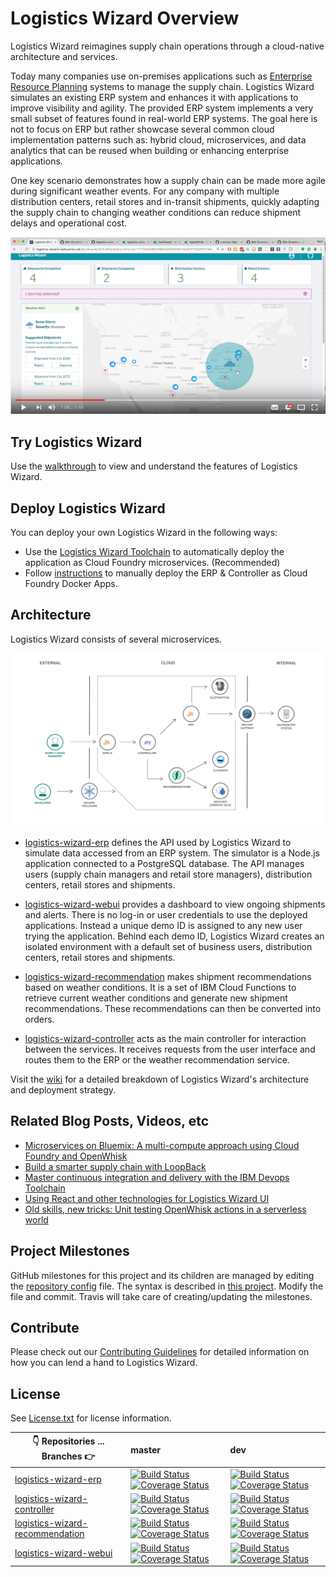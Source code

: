 # Logistics Wizard Overview

Logistics Wizard reimagines supply chain operations through a cloud-native architecture and services.

Today many companies use on-premises applications such as [Enterprise Resource Planning](https://en.wikipedia.org/wiki/Enterprise_resource_planning) systems to manage the supply chain. Logistics Wizard simulates an existing ERP system and enhances it with applications to improve visibility and agility. The provided ERP system implements a very small subset of features found in real-world ERP systems. The goal here is not to focus on ERP but rather showcase several common cloud implementation patterns such as: hybrid cloud, microservices, and data analytics that can be reused when building or enhancing enterprise applications.

One key scenario demonstrates how a supply chain can be made more agile during significant weather events. For any company with multiple distribution centers, retail stores and in-transit shipments, quickly adapting the supply chain to changing weather conditions can reduce shipment delays and operational cost.

[![Logistics Wizard on IBM Cloud](docs/youtube_play.png)](http://www.youtube.com/watch?v=wCxXs83-eRc "Logistics Wizard on IBM Cloud")

## Try Logistics Wizard

Use the [walkthrough](WALKTHROUGH.md) to view and understand the features of Logistics Wizard.

## Deploy Logistics Wizard

You can deploy your own Logistics Wizard in the following ways:
  * Use the [Logistics Wizard Toolchain][toolchain_github_url] to automatically deploy the application as Cloud Foundry microservices. (Recommended)
  * Follow [instructions](Deploy_Microservices_Cloud_Foundry_Docker.md) to manually deploy the ERP & Controller as Cloud Foundry Docker Apps.

## Architecture

Logistics Wizard consists of several microservices.

![Architecture Diagram](architecture.png)

* [logistics-wizard-erp][erp_github_url] defines the API used by Logistics Wizard to simulate data accessed from an ERP system. The simulator is a Node.js application connected to a PostgreSQL database. The API manages users (supply chain managers and retail store managers), distribution centers, retail stores and shipments.

* [logistics-wizard-webui][webui_github_url] provides a dashboard to view ongoing shipments and alerts. There is no log-in or user credentials to use the deployed applications. Instead a unique demo ID is assigned to any new user trying the application. Behind each demo ID, Logistics Wizard creates an isolated environment with a default set of business users, distribution centers, retail stores and shipments.

* [logistics-wizard-recommendation][recommendation_github_url] makes shipment recommendations based on weather conditions. It is a set of IBM Cloud Functions to retrieve current weather conditions and generate new shipment recommendations. These recommendations can then be converted into orders.

* [logistics-wizard-controller][controller_github_url] acts as the main controller for interaction between the services. It receives requests from the user interface and routes them to the ERP or the weather recommendation service.

Visit the [wiki](https://github.com/IBM-Cloud/logistics-wizard/wiki) for a detailed breakdown of Logistics Wizard's architecture and deployment strategy.

## Related Blog Posts, Videos, etc

- [Microservices on Bluemix: A multi-compute approach using Cloud Foundry and OpenWhisk](https://www.ibm.com/blogs/bluemix/2017/02/microservices-multi-compute-approach-using-cloud-foundry-openwhisk/)
- [Build a smarter supply chain with LoopBack](https://developer.ibm.com/bluemix/2016/07/11/building-smarter-supply-chain-developer-journey-loopback/)
- [Master continuous integration and delivery with the IBM Devops Toolchain](https://developer.ibm.com/bluemix/2016/08/09/master-continuous-integration-delivery-ibm-devops-toolchain/)
- [Using React and other technologies for Logistics Wizard UI](https://www.ibm.com/blogs/bluemix/2016/01/using-react/)
- [Old skills, new tricks: Unit testing OpenWhisk actions in a serverless world](https://www.ibm.com/blogs/bluemix/2016/12/unit-testing-openwhisk-actions-serverless-world/)

## Project Milestones

GitHub milestones for this project and its children are managed by editing the [repository config](repository-config.json) file. The syntax is described in [this project](https://github.com/Jimdo/github-sync-labels-milestones). Modify the file and commit. Travis will take care of creating/updating the milestones.

## Contribute
Please check out our [Contributing Guidelines](.github/CONTRIBUTING.md) for detailed information on how you can lend a hand to Logistics Wizard.

## License

See [License.txt](License.txt) for license information.

| :point_down: Repositories ... Branches :point_right: | master | dev |
| --- | :--- | :--- |
| [logistics-wizard-erp][erp_github_url] | [![Build Status](https://travis-ci.org/IBM-Cloud/logistics-wizard-erp.svg?branch=master)](https://travis-ci.org/IBM-Cloud/logistics-wizard-erp) [![Coverage Status](https://coveralls.io/repos/github/IBM-Cloud/logistics-wizard-erp/badge.svg?branch=master)](https://coveralls.io/github/IBM-Cloud/logistics-wizard-erp?branch=master) | [![Build Status](https://travis-ci.org/IBM-Cloud/logistics-wizard-erp.svg?branch=dev)](https://travis-ci.org/IBM-Cloud/logistics-wizard-erp) [![Coverage Status](https://coveralls.io/repos/github/IBM-Cloud/logistics-wizard-erp/badge.svg?branch=dev)](https://coveralls.io/github/IBM-Cloud/logistics-wizard-erp?branch=dev)|
| [logistics-wizard-controller][controller_github_url] | [![Build Status](https://travis-ci.org/IBM-Cloud/logistics-wizard-controller.svg?branch=master)](https://travis-ci.org/IBM-Cloud/logistics-wizard-controller) [![Coverage Status](https://coveralls.io/repos/github/IBM-Cloud/logistics-wizard-controller/badge.svg?branch=master)](https://coveralls.io/github/IBM-Cloud/logistics-wizard-controller?branch=master) | [![Build Status](https://travis-ci.org/IBM-Cloud/logistics-wizard-controller.svg?branch=dev)](https://travis-ci.org/IBM-Cloud/logistics-wizard-controller) [![Coverage Status](https://coveralls.io/repos/github/IBM-Cloud/logistics-wizard-controller/badge.svg?branch=dev)](https://coveralls.io/github/IBM-Cloud/logistics-wizard-controller?branch=dev) |
| [logistics-wizard-recommendation][recommendation_github_url] | [![Build Status](https://travis-ci.org/IBM-Cloud/logistics-wizard-recommendation.svg?branch=master)](https://travis-ci.org/IBM-Cloud/logistics-wizard-recommendation) [![Coverage Status](https://coveralls.io/repos/github/IBM-Cloud/logistics-wizard-recommendation/badge.svg?branch=master)](https://coveralls.io/github/IBM-Cloud/logistics-wizard-recommendation?branch=master) | [![Build Status](https://travis-ci.org/IBM-Cloud/logistics-wizard-recommendation.svg?branch=dev)](https://travis-ci.org/IBM-Cloud/logistics-wizard-recommendation) [![Coverage Status](https://coveralls.io/repos/github/IBM-Cloud/logistics-wizard-recommendation/badge.svg?branch=dev)](https://coveralls.io/github/IBM-Cloud/logistics-wizard-recommendation?branch=dev)|
| [logistics-wizard-webui][webui_github_url] | [![Build Status](https://travis-ci.org/IBM-Cloud/logistics-wizard-webui.svg?branch=master)](https://travis-ci.org/IBM-Cloud/logistics-wizard-webui) [![Coverage Status](https://coveralls.io/repos/github/IBM-Cloud/logistics-wizard-webui/badge.svg?branch=master)](https://coveralls.io/github/IBM-Cloud/logistics-wizard-webui?branch=master) | [![Build Status](https://travis-ci.org/IBM-Cloud/logistics-wizard-webui.svg?branch=dev)](https://travis-ci.org/IBM-Cloud/logistics-wizard-webui) [![Coverage Status](https://coveralls.io/repos/github/IBM-Cloud/logistics-wizard-webui/badge.svg?branch=dev)](https://coveralls.io/github/IBM-Cloud/logistics-wizard-webui?branch=dev)|


<!--Links-->
[webui_github_url]: https://github.com/IBM-Cloud/logistics-wizard-webui
[controller_github_url]: https://github.com/IBM-Cloud/logistics-wizard-controller
[erp_github_url]: https://github.com/IBM-Cloud/logistics-wizard-erp
[recommendation_github_url]: https://github.com/IBM-Cloud/logistics-wizard-recommendation
[toolchain_github_url]: https://github.com/IBM-Cloud/logistics-wizard-toolchain
